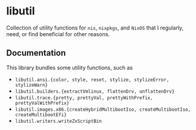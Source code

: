 # libutil

Collection of utility functions for `nix`, `nixpkgs`, and `NixOS` that I
regularly, need, or find beneficial for other reasons.

## Documentation

This library bundles some utility functions, such as

- `libutil.ansi.{color, style, reset, stylize, stylizeError, stylizeWarn}`
- `libutil.builders.{extractVmlinux, flattenDrv, unflattenDrv}`
- `libutil.trace.{pretty, prettyVal, prettyWithPrefix, prettyValWithPrefix}`
- `libutil.images.x86.{createHybridMultibootIso, createMultibootIso, createMultibootEfi}`
- `libutil.writers.writeZxScriptBin`
